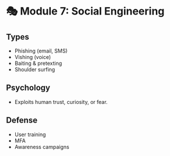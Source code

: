 # 🎭 Module 7: Social Engineering

## Types
- Phishing (email, SMS)
- Vishing (voice)
- Baiting & pretexting
- Shoulder surfing

## Psychology
- Exploits human trust, curiosity, or fear.

## Defense
- User training
- MFA
- Awareness campaigns
